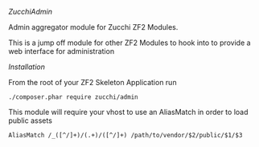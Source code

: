 *ZucchiAdmin*

Admin aggregator module for Zucchi ZF2 Modules.

This is a jump off module for other ZF2 Modules to hook into to provide a web interface for administration

_Installation_

From the root of your ZF2 Skeleton Application run

    ./composer.phar require zucchi/admin 
    
This module will require your vhost to use an AliasMatch in order to load public assets

    AliasMatch /_([^/]+)/(.+)/([^/]+) /path/to/vendor/$2/public/$1/$3
